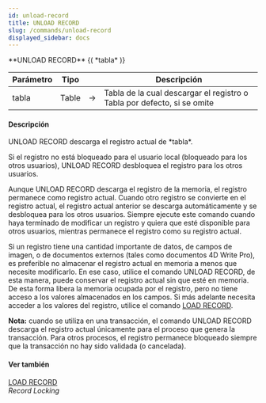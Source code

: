 ```yaml
---
id: unload-record
title: UNLOAD RECORD
slug: /commands/unload-record
displayed_sidebar: docs
---
```


<!--REF #_command_.UNLOAD RECORD.Syntax-->**UNLOAD RECORD** {( *tabla* )}<!-- END REF-->
<!--REF #_command_.UNLOAD RECORD.Params-->
| Parámetro | Tipo |  | Descripción |
| --- | --- | --- | --- |
| tabla | Table | &#8594;  | Tabla de la cual descargar el registro o Tabla por defecto, si se omite |

<!-- END REF-->

#### Descripción 

<!--REF #_command_.UNLOAD RECORD.Summary-->UNLOAD RECORD descarga el registro actual de *tabla*.<!-- END REF-->

Si el registro no está bloqueado para el usuario local (bloqueado para los otros usuarios), UNLOAD RECORD desbloquea el registro para los otros usuarios.

Aunque UNLOAD RECORD descarga el registro de la memoria, el registro permanece como registro actual. Cuando otro registro se convierte en el registro actual, el registro actual anterior se descarga automáticamente y se desbloquea para los otros usuarios. Siempre ejecute este comando cuando haya terminado de modificar un registro y quiera que esté disponible para otros usuarios, mientras permanece el registro como su registro actual.

Si un registro tiene una cantidad importante de datos, de campos de imagen, o de documentos externos (tales como documentos 4D Write Pro), es preferible no almacenar el registro actual en memoria a menos que necesite modificarlo. En ese caso, utilice el comando UNLOAD RECORD, de esta manera, puede conservar el registro actual sin que esté en memoria. De esta forma libera la memoria ocupada por el registro, pero no tiene acceso a los valores almacenados en los campos. Si más adelante necesita acceder a los valores del registro, utilice el comando [LOAD RECORD](load-record.md "LOAD RECORD").

**Nota:** cuando se utiliza en una transacción, el comando UNLOAD RECORD descarga el registro actual únicamente para el proceso que genera la transacción. Para otros procesos, el registro permanece bloqueado siempre que la transacción no hay sido validada (o cancelada).

#### Ver también 

[LOAD RECORD](load-record.md)  
*Record Locking*  